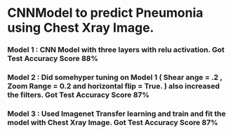 # CNNModel to predict Pneumonia using Chest Xray Image. 
### Model 1 : CNN Model with three layers with relu activation. Got Test Accuracy Score 88% 
### Model 2 : Did somehyper tuning on Model 1 ( Shear ange = .2 , Zoom Range = 0.2 and horizontal flip = True. ) also increased the filters. Got Test Accuracy Score 87% 
### Model 3 : Used Imagenet Transfer learning and train and fit the model with Chest Xray Image.  Got Test Accuracy Score 87% 

